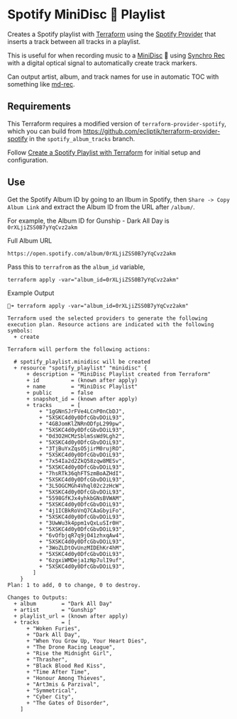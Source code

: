 # Spotify MiniDisc 💽 Playlist

Creates a Spotify playlist with [Terraform](https://www.terraform.io) using the [Spotify Provider](https://registry.terraform.io/providers/conradludgate/spotify/latest/docs) that inserts a track between all tracks in a playlist.

This is useful for when recording music to a [MiniDisc](https://www.minidisc.wiki) 💽 using [Synchro Rec](https://www.minidisc.wiki/guides/dubbing?s[]=synchro#synchro_rec) with a digital optical signal to automatically create track markers.

Can output artist, album, and track names for use in automatic TOC with something like [md-rec](https://github.com/fijam/md-rec).

## Requirements

This Terraform requires a modified version of `terraform-provider-spotify`, which you can build from https://github.com/ecliptik/terraform-provider-spotify in the `spotify_album_tracks` branch.

Follow [Create a Spotify Playlist with Terraform](https://learn.hashicorp.com/tutorials/terraform/spotify-playlist) for initial setup and configuration.

## Use

Get the Spotify Album ID by going to an llbum in Spotify, then `Share -> Copy Album Link` and extract the Album ID from the URL after `/album/`.

For example, the Album ID for Gunship - Dark All Day is `0rXLjiZSS0B7yYqCvz2akm`

Full Album URL
```
https://open.spotify.com/album/0rXLjiZSS0B7yYqCvz2akm
```

Pass this to `terrafrom` as the `album_id` variable,

```
terraform apply -var="album_id=0rXLjiZSS0B7yYqCvz2akm"
```

Example Output

```
💽➜ terraform apply -var="album_id=0rXLjiZSS0B7yYqCvz2akm"

Terraform used the selected providers to generate the following execution plan. Resource actions are indicated with the following symbols:
  + create

Terraform will perform the following actions:

  # spotify_playlist.minidisc will be created
  + resource "spotify_playlist" "minidisc" {
      + description = "MiniDisc Playlist created from Terraform"
      + id          = (known after apply)
      + name        = "MiniDisc Playlist"
      + public      = false
      + snapshot_id = (known after apply)
      + tracks      = [
          + "1gGNnSJrFVe4LCnP0nCbDJ",
          + "5XSKC4d0y0DfcGbvDOiL93",
          + "4GBJomKlZNRnODfpL299pw",
          + "5XSKC4d0y0DfcGbvDOiL93",
          + "0d3O2HCMzSblmSsWd9Lgh2",
          + "5XSKC4d0y0DfcGbvDOiL93",
          + "3TjBuYxZqsO5jirM0rujRO",
          + "5XSKC4d0y0DfcGbvDOiL93",
          + "7x54Ia2d2ZkQ58zqw8MESv",
          + "5XSKC4d0y0DfcGbvDOiL93",
          + "7hsRTk36qhFTSzmBoAZHdI",
          + "5XSKC4d0y0DfcGbvDOiL93",
          + "3L5OGCMGh4Vhql02c2zHcW",
          + "5XSKC4d0y0DfcGbvDOiL93",
          + "5598GfKJx4yhkbGNsBVWAM",
          + "5XSKC4d0y0DfcGbvDOiL93",
          + "4j1ICBkRoVnQ7CAaGbyiFo",
          + "5XSKC4d0y0DfcGbvDOiL93",
          + "3UwWu3k4ppm1vQxLuSIr0H",
          + "5XSKC4d0y0DfcGbvDOiL93",
          + "6vOfbjqR7q9jO41zhxqAw4",
          + "5XSKC4d0y0DfcGbvDOiL93",
          + "3WoZLDtOvUnzMIDEhKr4hM",
          + "5XSKC4d0y0DfcGbvDOiL93",
          + "6zgxiWMDeja1zNp7ulI9uf",
          + "5XSKC4d0y0DfcGbvDOiL93",
        ]
    }
Plan: 1 to add, 0 to change, 0 to destroy.

Changes to Outputs:
  + album        = "Dark All Day"
  + artist       = "Gunship"
  + playlist_url = (known after apply)
  + tracks       = [
      + "Woken Furies",
      + "Dark All Day",
      + "When You Grow Up, Your Heart Dies",
      + "The Drone Racing League",
      + "Rise the Midnight Girl",
      + "Thrasher",
      + "Black Blood Red Kiss",
      + "Time After Time",
      + "Honour Among Thieves",
      + "Art3mis & Parzival",
      + "Symmetrical",
      + "Cyber City",
      + "The Gates of Disorder",
    ]
```
